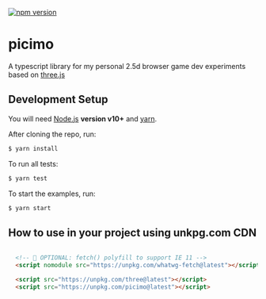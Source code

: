 [![npm version](https://badge.fury.io/js/picimo.svg)](https://badge.fury.io/js/picimo)

# picimo

A typescript library for my personal 2.5d browser game dev experiments based on [three.js](https://threejs.org/)

## Development Setup

You will need [Node.js](https://nodejs.org/) **version v10+** and [yarn](https://yarnpkg.com/).

After cloning the repo, run:

```sh
$ yarn install
```

To run all tests:

```sh
$ yarn test
```

To start the examples, run:

```sh
$ yarn start
```

## How to use in your project using unkpg.com CDN

```html

  <!-- 🚨 OPTIONAL: fetch() polyfill to support IE 11 -->
  <script nomodule src="https://unpkg.com/whatwg-fetch@latest"></script>

  <script src="https://unpkg.com/three@latest"></script>
  <script src="https://unpkg.com/picimo@latest"></script>

```
